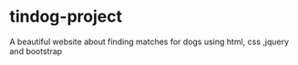 # tindog-project
A beautiful website about finding matches for dogs using html, css ,jquery and bootstrap

